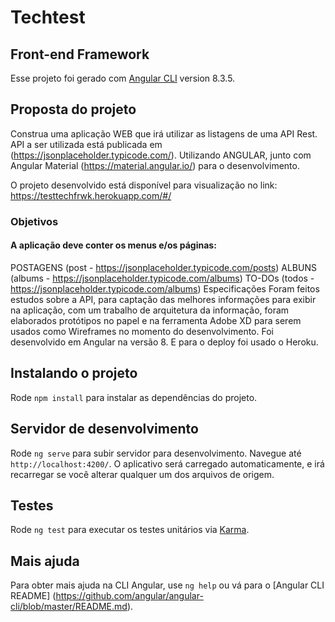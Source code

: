 # Techtest 
## Front-end Framework

Esse projeto foi gerado com [Angular CLI](https://github.com/angular/angular-cli) version 8.3.5.

## Proposta do projeto

Construa uma aplicação WEB que irá utilizar as listagens de uma API Rest.
API a ser utilizada está publicada em (https://jsonplaceholder.typicode.com/).
Utilizando ANGULAR, junto com Angular Material (https://material.angular.io/) para o desenvolvimento. 

O projeto desenvolvido está disponível para visualização no link:
https://testtechfrwk.herokuapp.com/#/ 

### Objetivos
#### A aplicação deve conter os menus e/os páginas:
POSTAGENS (post - https://jsonplaceholder.typicode.com/posts) 
ALBUNS (albums - https://jsonplaceholder.typicode.com/albums)
TO-DOs (todos - https://jsonplaceholder.typicode.com/albums)
Especificações
Foram feitos estudos sobre a API, para captação das melhores informações para exibir na aplicação, com um trabalho de arquitetura da informação, foram elaborados protótipos no papel e na ferramenta Adobe XD para serem usados como Wireframes no momento do desenvolvimento. Foi desenvolvido em Angular na versão 8. E para o deploy foi usado o Heroku.


## Instalando o projeto

Rode `npm install` para instalar as dependências do projeto.

## Servidor de desenvolvimento

Rode `ng serve` para subir servidor para desenvolvimento. 
Navegue até `http://localhost:4200/`. 
O aplicativo será carregado automaticamente, e irá recarregar se você alterar qualquer um dos arquivos de origem.

## Testes

Rode `ng test` para executar os testes unitários via [Karma](https://karma-runner.github.io).

## Mais ajuda

Para obter mais ajuda na CLI Angular, use `ng help` ou vá para o [Angular CLI README] (https://github.com/angular/angular-cli/blob/master/README.md).
